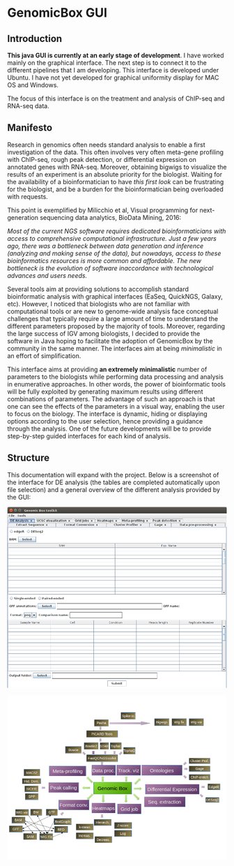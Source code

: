 # GenomicBox GUI

## Introduction

**This java GUI is currently at an early stage of development**. 
I have worked mainly on the graphical interface. The next step is to connect 
it to the different pipelines that I am developing. This interface is 
developed under Ubuntu. I have not yet developed for graphical uniformity 
display for MAC OS and Windows.

The focus of this interface is on the treatment and analysis of ChIP-seq and 
RNA-seq data.

## Manifesto

Research in genomics often needs standard analysis to enable a first 
investigation of the data. This often involves very often meta-gene profiling 
with ChIP-seq, rough peak detection, or differential expression on annotated 
genes with RNA-seq. Moreover, obtaining bigwigs to visualize the results of an 
experiment is an absolute priority for the biologist. Waiting for the 
availability of a bioinformatician to have *this first look* can be frustrating
 for the biologist, and be a burden for the bioinformatician being overloaded 
with requests.

This point is exemplified by Milicchio et al, Visual programming for 
next-generation sequencing data analytics, BioData Mining, 2016:

*Most of the current NGS software requires dedicated bioinformaticians with 
access to comprehensive computational infrastructure. Just a few years ago, 
there was a bottleneck between data generation and inference (analyzing and 
making sense of the data), but nowadays, access to these bioinformatics
resources is more common and affordable. The new bottleneck is the evolution of
 software inaccordance with technological advances and users needs.*

Several tools aim at providing solutions to accomplish standard 
bioinformatic analysis with graphical interfaces (EaSeq, QuickNGS, Galaxy, 
etc). However, I noticed that biologists who are not familiar with 
computational tools or are new to genome-wide analysis face conceptual 
challenges that typically require a large amount of time to understand the 
different parameters proposed by the majority of tools. Moreover, regarding the
 large success of IGV among biologists, I decided to provide the 
software in Java hoping to facilitate the adoption of GenomicBox by the 
community in the same manner. The interfaces aim at being *minimalistic* in an 
effort of simplification.

This interface aims at providing **an extremely minimalistic** number of 
parameters to the biologists while performing data processing and analysis in 
enumerative approaches. In other words, the power of bioinformatic tools 
will be fully exploited by generating maximum results using different 
combinations of parameters. The advantage of such an approach is that one can 
see the effects of the parameters in a visual way, enabling the user to focus 
on the biology. 
The interface is dynamic, hiding or displaying options according to the user 
selection, hence providing a guidance through the analysis. One of the future 
developments will be to provide step-by-step guided interfaces for each kind of 
analysis. 

## Structure

This documentation will expand with the project. Below is a screenshot of the 
interface for DE analysis (the tables are completed automatically upon file 
selection) and a general overview of the different analysis provided by the 
GUI:

![Example of interface to perform Differential Expression Analysis](./images/interface.png)

![Structure of the interface](./images/structure.png)
